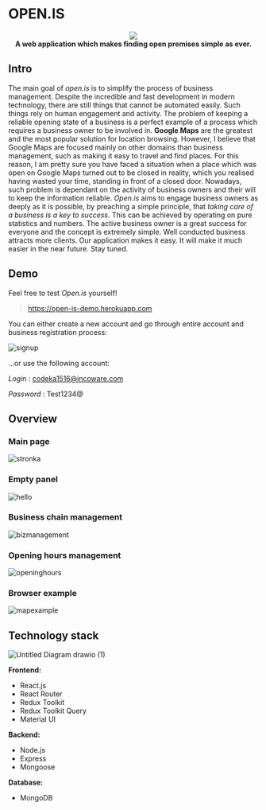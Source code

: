 # OPEN.IS

  
<div align="center">
  <img src="https://user-images.githubusercontent.com/80395610/159160209-81f2c67b-b327-4731-b916-c8b88b163399.png">
  
  </div>
  <div align="center">
  <b>A web application which makes finding open premises simple as ever.</b>
  </div>






## Intro
The main goal of _open.is_ is to simplify the process of business management. Despite the incredible and fast development in modern technology, there are still things that cannot be automated easily. Such things rely on human engagement and activity. The problem of keeping a reliable opening state of a business is a perfect example of a process which requires a business owner to be involved in. **Google Maps** are the greatest and the most popular solution for location browsing. However, I believe that Google Maps are focused mainly on other domains than business management, such as making it easy to travel and find places. For this reason, I am pretty sure you have faced a situation when a place which was open on Google Maps turned out to be closed in reality, which you realised having wasted your time, standing in front of a closed door. Nowadays, such problem is dependant on the activity of business owners and their will to keep the information reliable. _Open.is_ aims to engage business owners as deeply as it is possible, by preaching a simple principle, that _taking care of a business is a key to success_. This can be achieved by operating on pure statistics and numbers. The active business owner is a great success for everyone and the concept is extremely simple. Well conducted business attracts more clients. Our application makes it easy. It will make it much easier in the near future. Stay tuned.

## Demo
Feel free to test _Open.is_ yourself!
> https://open-is-demo.herokuapp.com

You can either create a new account and go through entire account and business registration process: <br/>

![signup](https://user-images.githubusercontent.com/80395610/159329315-75cc70d7-5414-4620-aa72-def76a1a760c.png)


...or use the following account:

*Login* : codeka1516@incoware.com

*Password* : Test1234@


## Overview

### Main page
![stronka](https://user-images.githubusercontent.com/80395610/159160448-fd7c1091-a9cb-4032-be48-c4d418250980.png)

### Empty panel
![hello](https://user-images.githubusercontent.com/80395610/159161881-5176ca2e-b737-44dd-9428-8ae53c4559cc.png)

### Business chain management
![bizmanagement](https://user-images.githubusercontent.com/80395610/159329483-c2d7347f-b57e-4751-8bdf-8fb6f4d01fef.png)

### Opening hours management
![openinghours](https://user-images.githubusercontent.com/80395610/159329526-947d17f4-ac7e-47d4-8df3-575bde876b1d.png)

### Browser example
![mapexample](https://user-images.githubusercontent.com/80395610/159329573-8eca8fdd-da71-4325-b361-f8a61d9120f8.png)




## Technology stack
 
![Untitled Diagram drawio (1)](https://user-images.githubusercontent.com/80395610/159161221-11b94261-ffa3-4e5b-a1fb-cc993113d173.png)


**Frontend:**
- React.js
- React Router
- Redux Toolkit
- Redux Toolkit Query
- Material UI

**Backend:**
- Node.js
- Express
- Mongoose

**Database:**
- MongoDB

